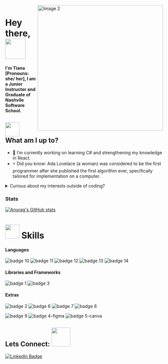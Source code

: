 <img align="right" src="https://i.etsystatic.com/26891008/r/il/da2385/2935046038/il_fullxfull.2935046038_cf92.jpg" alt="Image 2" width="400" />

<h1>
  Hey there, 
  <img src="https://media.tenor.com/DcDYpWonGbIAAAAj/budding-pop-cute.gif" width="65px"/>
</h1>

<h4>
I'm Tiana [Pronouns: she/ her], I am a Junior Instructor and Graduate of Nashvile Software School. 
</h4> 

##  <img src="https://media.tenor.com/ZradFz5PxssAAAAj/mimibubu.gif" width="45px"/> What am I up to?
- 🔭 I’m currently working on learning C# and strengthening my knowledge in React.
- ⚡ Did you know: Ada Lovelace (a woman) was considered to be the first programmer after she published the first algorithm ever, specifically tailored for implementation on a computer.
<details> 
<summary> Curious about my interests outside of coding? </summary>
  <h4> Currently I run a language learning server on discord. I am also the leader of a skate group (The Collective) dedicated to creating safe spaces for black skaters and skaters of color. </h4>
<div>
  <h2> I have a strong love for: </h2> 
    <li> Running </li>
    <li> Yoga </li>
    <li> Climbing </li>
    <li> Crafting new things </li>  
</div> 
<div> 
  <h2> My passions are: </h2> 
    <li> Discussing black women in tech </li>
    <li> Music </li>
    <li> Cooking </li>
    <li> Building Community </li>
</div>
</details>


### Stats

[![Anurag's GitHub stats](https://github-readme-stats.vercel.app/api?username=trobinson1097&show_icons=true&theme=material-palenight)](https://github.com/anuraghazra/github-readme-stats)



# <img src="https://media.tenor.com/t-xvgPEJkZAAAAAj/mimibubu.gif" width="45px">  Skills

#### Languages
![badge 10](https://img.shields.io/badge/Python-FFD43B?style=for-the-badge&logo=python&logoColor=blue)
![badge 11](https://img.shields.io/badge/JavaScript-323330?style=for-the-badge&logo=javascript&logoColor=F7DF1E)
![badge 12](https://img.shields.io/badge/HTML5-E34F26?style=for-the-badge&logo=html5&logoColor=white)
![badge 13](https://img.shields.io/badge/CSS3-1572B6?style=for-the-badge&logo=css3&logoColor=white)
![badge 14](https://img.shields.io/badge/json-5E5C5C?style=for-the-badge&logo=json&logoColor=white)

#### Libraries and Frameworks
![badge 1](https://img.shields.io/badge/Django-092E20?style=for-the-badge&logo=django&logoColor=green)
![badge 3](https://img.shields.io/badge/React-20232A?style=for-the-badge&logo=react&logoColor=61DAFB)

#### Extras
![badge 2](https://img.shields.io/badge/Postman-FF6C37?style=for-the-badge&logo=Postman&logoColor=white)
![badge 6](https://img.shields.io/badge/PostgreSQL-316192?style=for-the-badge&logo=postgresql&logoColor=white)
![badge 7](https://img.shields.io/badge/MySQL-005C84?style=for-the-badge&logo=mysql&logoColor=white)
![badge 8](https://img.shields.io/badge/GIT-E44C30?style=for-the-badge&logo=git&logoColor=white)

![badge 9](https://img.shields.io/badge/Trello-0052CC?style=for-the-badge&logo=trello&logoColor=white)
![badge 4-figma](https://img.shields.io/badge/Figma-F24E1E?style=for-the-badge&logo=figma&logoColor=white)
![badge 5-canva](https://img.shields.io/badge/Canva-%2300C4CC.svg?&style=for-the-badge&logo=Canva&logoColor=white)

## Lets Connect: <img src="https://media.tenor.com/Q8_huSjAs6kAAAAj/connect.gif" width="60px"/>
<a href="https://www.linkedin.com/in/lechrsty/](https://www.linkedin.com/in/tiana-rob/">
   <img  src="https://img.shields.io/badge/LinkedIn-blue?style=for-the-badge&logo=linkedin&logoColor=white" alt="LinkedIn Badge"/>
</a>
